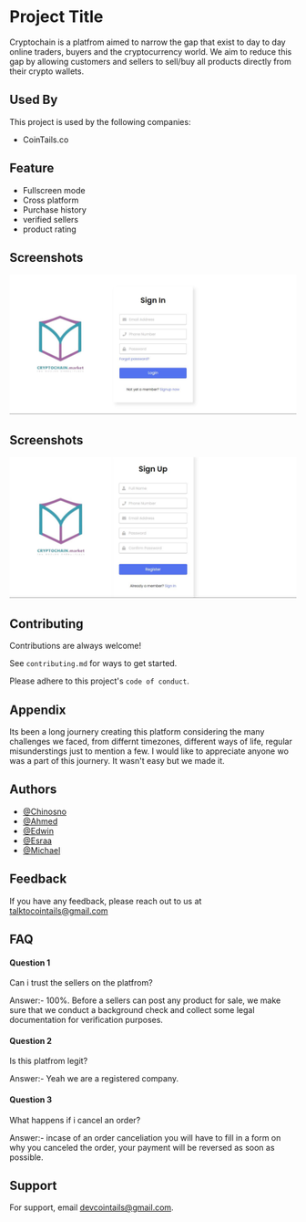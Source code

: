 
# Project Title
Cryptochain is a platfrom aimed to narrow the gap that exist to day to day online traders, buyers and the cryptocurrency world. We aim to reduce this gap by allowing customers and sellers to sell/buy all products directly from their crypto wallets.




## Used By

This project is used by the following companies:

- CoinTails.co


## Feature
- Fullscreen mode
- Cross platform
- Purchase history
- verified sellers
- product rating


## Screenshots

![App Screenshot](https://raw.githubusercontent.com/7442charles/cryptochain.market/main/imgs/screenshots/sign%20in%20scr%20desktop.JPG)


## Screenshots

![App Screenshot](https://raw.githubusercontent.com/7442charles/cryptochain.market/main/imgs/screenshots/signup%20desktop.JPG)


## Contributing

Contributions are always welcome!

See `contributing.md` for ways to get started.

Please adhere to this project's `code of conduct`.


## Appendix

Its been a long journery creating this platform considering the many challenges we faced, from differnt timezones, different ways of life, regular misunderstings just to mention a few. I would like to appreciate anyone wo was a part of this journery. It wasn't easy but we made it.
## Authors
- [@Chinosno](https://www.github.com/chinosno)
- [@Ahmed](https://www.github.com/ahmad-shokry-eg)
- [@Edwin](https://www.github.com/#)
- [@Esraa](https://www.github.com/esraa00)
- [@Michael](https://www.github.com/7442charles)




## Feedback

If you have any feedback, please reach out to us at talktocointails@gmail.com


## FAQ

#### Question 1 
Can i trust the sellers on the platfrom?

Answer:-
100%. Before a sellers can post any product for sale, we make sure that we conduct a background check and collect some legal documentation for verification purposes.

#### Question 2
Is this platfrom legit?

Answer:- Yeah we are a registered company.

#### Question 3
What happens if i cancel an order?

Answer:-
incase of an order canceliation you will have to fill in a form on why you canceled the order, your payment will be reversed as soon as possible.

## Support

For support, email devcointails@gmail.com.


